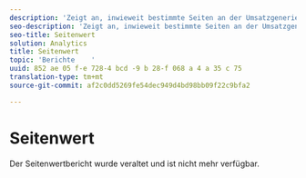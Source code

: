 ```yaml
---
description: 'Zeigt an, inwieweit bestimmte Seiten an der Umsatzgenerierung beteiligt waren. '
seo-description: 'Zeigt an, inwieweit bestimmte Seiten an der Umsatzgenerierung beteiligt waren. '
seo-title: Seitenwert
solution: Analytics
title: Seitenwert
topic: 'Berichte    '
uuid: 852 ae 05 f-e 728-4 bcd -9 b 28-f 068 a 4 a 35 c 75
translation-type: tm+mt
source-git-commit: af2c0dd5269fe54dec949d4bd98bb09f22c9bfa2

---
```



# Seitenwert

Der Seitenwertbericht wurde veraltet und ist nicht mehr verfügbar.

